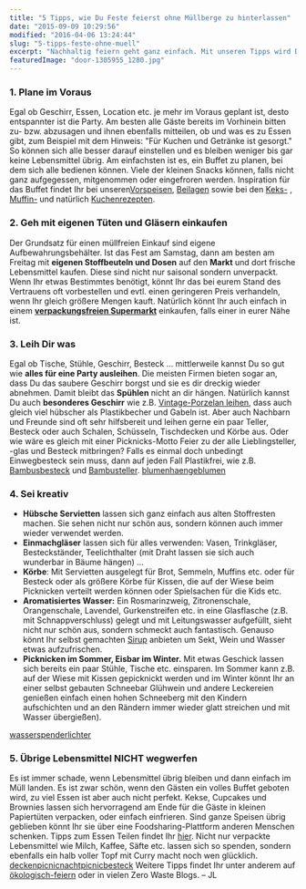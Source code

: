 ```yaml
---
title: "5 Tipps, wie Du Feste feierst ohne Müllberge zu hinterlassen"
date: "2015-09-09 10:29:56"
modified: "2016-04-06 13:24:44"
slug: "5-tipps-feste-ohne-muell"
excerpt: "Nachhaltig feiern geht ganz einfach. Mit unseren Tipps wird Deine Zero Waste Party ein garantierter Erfolg!"
featuredImage: "door-1305955_1280.jpg"
---
```


### 1\. Plane im Voraus

Egal ob Geschirr, Essen, Location etc. je mehr im Voraus geplant ist, desto entspannter ist die Party. Am besten alle Gäste bereits im Vorhinein bitten zu- bzw. abzusagen und ihnen ebenfalls mitteilen, ob und was es zu Essen gibt, zum Beispiel mit dem Hinweis: "Für Kuchen und Getränke ist gesorgt." So können sich alle besser darauf einstellen und es bleiben weniger bis gar keine Lebensmittel übrig. Am einfachsten ist es, ein Buffet zu planen, bei dem sich alle bedienen können. Viele der kleinen Snacks können, falls nicht ganz aufgegessen, mitgenommen oder eingefroren werden. Inspiration für das Buffet findet Ihr bei unseren[Vorspeisen](https://www.veganblatt.com/t/vorspeisen), [Beilagen](https://www.veganblatt.com/t/beilagen) sowie bei den [Keks-](https://www.veganblatt.com/t/kekse) , [Muffin-](https://www.veganblatt.com/t/muffins-cupcakes) und natürlich [Kuchenrezepten](https://www.veganblatt.com/t/torten-kuchen).

### 2\. Geh mit eigenen Tüten und Gläsern einkaufen

Der Grundsatz für einen müllfreien Einkauf sind eigene Aufbewahrungsbehälter. Ist das Fest am Samstag, dann am besten am Freitag mit **eigenen Stoffbeuteln und Dosen** auf den **Markt** und dort frische Lebensmittel kaufen. Diese sind nicht nur saisonal sondern unverpackt. Wenn Ihr etwas Bestimmtes benötigt, könnt Ihr das bei eurem Stand des Vertrauens oft vorbestellen und evtl. einen geringeren Preis verhandeln, wenn Ihr gleich größere Mengen kauft. Natürlich könnt Ihr auch einfach in einem **[verpackungsfreien Supermarkt](https://www.veganblatt.com/verpackungsfreie-supermaerkte)** einkaufen, falls einer in eurer Nähe ist.

### 3\. Leih Dir was

Egal ob Tische, Stühle, Geschirr, Besteck ... mittlerweile kannst Du so gut wie **alles für eine Party ausleihen**. Die meisten Firmen bieten sogar an, dass Du das saubere Geschirr borgst und sie es dir dreckig wieder abnehmen. Damit bleibt das **Spühlen** nicht an dir hängen. Natürlich kannst Du auch **besonderes Geschirr** wie z.B. [Vintage-Porzelan leihen](http://lieschenundruth.de/informationen/preisliste-porzellan-und-dekoration/), dass auch gleich viel hübscher als Plastikbecher und Gabeln ist. Aber auch Nachbarn und Freunde sind oft sehr hilfsbereit und leihen gerne ein paar Teller, Besteck oder auch Schalen, Schüsseln, Tischdecken und Körbe aus. Oder wie wäre es gleich mit einer Picknicks-Motto Feier zu der alle Lieblingsteller, -glas und Besteck mitbringen? Falls es einmal doch unbedingt Einwegbesteck sein muss, dann auf jeden Fall Plastikfrei, wie z.B. [Bambusbesteck](http://www.beechange.com/haushalt/72-einmal-sporks-bio-bambus-24-stueck.html) und [Bambusteller](http://www.beechange.com/haushalt/141-einmal-teller-bio-bambus-8-stueck.html). [blumen](https://www.pinterest.com/pin/460141286901265598/)[haengeblumen](https://www.pinterest.com/pin/431078995555420269/)

### 4\. Sei kreativ

*   **Hübsche Servietten** lassen sich ganz einfach aus alten Stoffresten machen. Sie sehen nicht nur schön aus, sondern können auch immer wieder verwendet werden.
*   **Einmachgläser** lassen sich für alles verwenden: Vasen, Trinkgläser, Besteckständer, Teelichthalter (mit Draht lassen sie sich auch wunderbar in Bäume hängen) ...
*   **Körbe**: Mit Servietten ausgelegt für Brot, Semmeln, Muffins etc. oder für Besteck oder als größere Körbe für Kissen, die auf der Wiese beim Picknicken verteilt werden können oder Spielsachen für die Kids etc.
*   **Aromatisiertes Wasser:** Ein Rosmarinzweig, Zitronenschale, Orangenschale, Lavendel, Gurkenstreifen etc. in eine Glasflasche (z.B. mit Schnappverschluss) gelegt und mit Leitungswasser aufgefüllt, sieht nicht nur schön aus, sondern schmeckt auch fantastisch. Genauso könnt Ihr selbst gemachten [Sirup](https://www.veganblatt.com/holundersirup-stevia) anbieten um Sekt, Wein und Wasser etwas aufzufrischen.
*   **Picknicken im Sommer, Eisbar im Winter.** Mit etwas Geschick lassen sich bereits ein paar Stühle, Tische etc. einsparen. Im Sommer kann z.B. auf der Wiese mit Kissen gepicknickt werden und im Winter könnt Ihr an einer selbst gebauten Schneebar Glühwein und andere Leckereien genießen einfach einen hohen Schneeberg mit den Kindern aufschichten und an den Rändern immer wieder glatt streichen und mit Wasser übergießen).

[wasserspender](https://www.pinterest.com/pin/362258363747412290/)[lichter](https://www.pinterest.com/pin/501447739737449757/)

### 5\. Übrige Lebensmittel NICHT wegwerfen

Es ist immer schade, wenn Lebensmittel übrig bleiben und dann einfach im Müll landen. Es ist zwar schön, wenn den Gästen ein volles Buffet geboten wird, zu viel Essen ist aber auch nicht perfekt. Kekse, Cupcakes und Brownies lassen sich hervorragend am Ende für die Gäste in kleinen Papiertüten verpacken, oder einfach einfrieren. Sind ganze Speisen übrig geblieben könnt Ihr sie über eine Foodsharing-Plattform anderen Menschen schenken. Tipps zum Essen Teilen findet Ihr [hier](https://www.veganblatt.com/foodsharing-essen-teilen). Nicht nur verpackte Lebensmittel wie Milch, Kaffee, Säfte etc. lassen sich so spenden, sondern ebenfalls ein halb voller Topf mit Curry macht noch wen glücklich. [decken](https://www.pinterest.com/pin/59743132534091362/)[picnic](https://www.pinterest.com/pin/378513543658624292/)[nachtpicnic](https://www.pinterest.com/pin/301881981247153023/)[besteck](https://www.pinterest.com/pin/96405248243215548/) Weitere Tipps findet Ihr unter anderem auf [ökologisch-feiern](http://oekologisch-feiern.net/) oder in vielen Zero Waste Blogs. – JL
